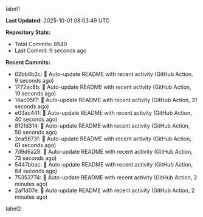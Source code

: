 
label1 
<!-- ACTIVITY_START -->
**Last Updated:** 2025-10-01 08:03:49 UTC

**Repository Stats:**
- Total Commits: 8540
- Last Commit: 9 seconds ago

**Recent Commits:**
- 62bb6b2c: 🤖 Auto-update README with recent activity (GitHub Action, 9 seconds ago)
- 1772ac8b: 🤖 Auto-update README with recent activity (GitHub Action, 19 seconds ago)
- 14ac05f7: 🤖 Auto-update README with recent activity (GitHub Action, 31 seconds ago)
- e03ac441: 🤖 Auto-update README with recent activity (GitHub Action, 40 seconds ago)
- 812fd314: 🤖 Auto-update README with recent activity (GitHub Action, 50 seconds ago)
- 2ea9873f: 🤖 Auto-update README with recent activity (GitHub Action, 61 seconds ago)
- 7d9d6a28: 🤖 Auto-update README with recent activity (GitHub Action, 73 seconds ago)
- 5447bbac: 🤖 Auto-update README with recent activity (GitHub Action, 84 seconds ago)
- 75353774: 🤖 Auto-update README with recent activity (GitHub Action, 2 minutes ago)
- 2af1d07e: 🤖 Auto-update README with recent activity (GitHub Action, 2 minutes ago)
<!-- ACTIVITY_END -->

label2
